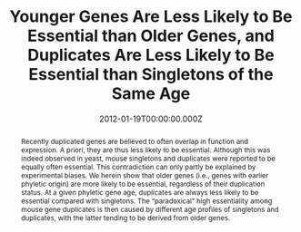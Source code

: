 ﻿---
title: "Younger Genes Are Less Likely to Be Essential than Older Genes, and Duplicates Are Less Likely to Be Essential than Singletons of the Same Age"
publication_types: ["2"]
# Author notes (optional)
authors: 
  - Wei-Hua Chen
  - Kalliopi Trachana
  - Martin J. Lercher
  - Peer Bork


# Author notes (optional)
author_notes: []

publication_short: 
abstract: >-
  Recently duplicated genes are believed to often overlap in function and expression. A priori, they are thus less likely to be essential. Although this was indeed observed in yeast, mouse singletons and duplicates were reported to be equally often essential. This contradiction can only partly be explained by experimental biases. We herein show that older genes (i.e., genes with earlier phyletic origin) are more likely to be essential, regardless of their duplication status. At a given phyletic gene age, duplicates are always less likely to be essential compared with singletons. The “paradoxical” high essentiality among mouse gene duplicates is then caused by different age profiles of singletons and duplicates, with the latter tending to be derived from older genes.

draft: false
featured: ture

slides: null
url_pdf: https://academic.oup.com/mbe/article-pdf/29/7/1703/13645881/mss014.pdf
image:
  caption: ""
  focal_point: ""
  preview_only: false
summary: ""
url_dataset: ""
url_project: ""
url_source: ""
url_video: ""

doi: 10.1093/molbev/mss014
tags:
  - Molecular Biology and Evolution
publication: Molecular Biology and Evolution
projects: []
date: 2012-01-19T00:00:00.000Z
url_slides: ""
publishDate: 2017-01-01T00:00:00.000Z
url_poster: ""
url_code: ""
---

